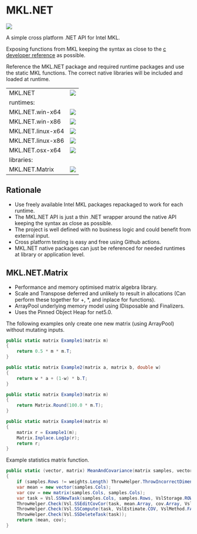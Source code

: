 # MKL.NET

<p>
<a href="https://github.com/AnthonyLloyd/MKL.NET/actions"><img src="https://github.com/AnthonyLloyd/MKL.NET/workflows/CI/badge.svg?branch=master"></a>
</p>

A simple cross platform .NET API for Intel MKL.

Exposing functions from MKL keeping the syntax as close to the
[c developer reference](https://software.intel.com/content/www/us/en/develop/documentation/mkl-developer-reference-c/top.html) as possible.

Reference the MKL.NET package and required runtime packages and use the static MKL functions.
The correct native libraries will be included and loaded at runtime.

<table>
<tr><td>MKL.NET</td><td><a href="https://www.nuget.org/packages/MKL.NET"><img src="https://buildstats.info/nuget/MKL.NET?includePreReleases=true" ></a></td></tr>
<tr><td>runtimes:</td></tr>
<tr><td>MKL.NET.win-x64</td><td><a href="https://www.nuget.org/packages/MKL.NET.win-x64"><img src="https://buildstats.info/nuget/MKL.NET.win-x64?includePreReleases=true" ></a></td></tr>
<tr><td>MKL.NET.win-x86</td><td><a href="https://www.nuget.org/packages/MKL.NET.win-x86"><img src="https://buildstats.info/nuget/MKL.NET.win-x86?includePreReleases=true" ></a></td></tr>
<tr><td>MKL.NET.linux-x64</td><td><a href="https://www.nuget.org/packages/MKL.NET.linux-x64"><img src="https://buildstats.info/nuget/MKL.NET.linux-x64?includePreReleases=true" ></a></td></tr>
<tr><td>MKL.NET.linux-x86</td><td><a href="https://www.nuget.org/packages/MKL.NET.linux-x86"><img src="https://buildstats.info/nuget/MKL.NET.linux-x86?includePreReleases=true" ></a></td></tr>
<tr><td>MKL.NET.osx-x64</td><td><a href="https://www.nuget.org/packages/MKL.NET.osx-x64"><img src="https://buildstats.info/nuget/MKL.NET.osx-x64?includePreReleases=true" ></a></td></tr>
<tr><td>libraries:</td></tr>
<tr><td>MKL.NET.Matrix</td><td><a href="https://www.nuget.org/packages/MKL.NET.Matrix"><img src="https://buildstats.info/nuget/MKL.NET.Matrix?includePreReleases=true" ></td></tr>
</table>

## Rationale

- Use freely available Intel MKL packages repackaged to work for each runtime.
- The MKL.NET API is just a thin .NET wrapper around the native API keeping the syntax as close as possible.
- The project is well defined with no business logic and could benefit from external input.
- Cross platform testing is easy and free using Github actions.
- MKL.NET native packages can just be referenced for needed runtimes at library or application level.

## MKL.NET.Matrix

- Performance and memory optimised matrix algebra library.
- Scale and Transpose deferred and unlikely to result in allocations (Can perform these together for +, *, and inplace for functions).
- ArrayPool underlying memory model using IDisposable and Finalizers.
- Uses the Pinned Object Heap for net5.0.

The following examples only create one new matrix (using ArrayPool) without mutating inputs.
```csharp
public static matrix Example1(matrix m)
{
    return 0.5 * m * m.T;
}

public static matrix Example2(matrix a, matrix b, double w)
{
    return w * a + (1-w) * b.T;
}

public static matrix Example3(matrix m)
{
    return Matrix.Round(100.0 * m.T);
}

public static matrix Example4(matrix m)
{
    matrix r = Example1(m);
    Matrix.Inplace.Log1p(r);
    return r;
}
```

Example statistics matrix function.
```csharp
public static (vector, matrix) MeanAndCovariance(matrix samples, vector weights)
{
    if (samples.Rows != weights.Length) ThrowHelper.ThrowIncorrectDimensionsForOperation();
    var mean = new vector(samples.Cols);
    var cov = new matrix(samples.Cols, samples.Cols);
    var task = Vsl.SSNewTask(samples.Cols, samples.Rows, VslStorage.ROWS, samples.Array, weights.Array);
    ThrowHelper.Check(Vsl.SSEditCovCor(task, mean.Array, cov.Array, VslFormat.FULL, null, VslFormat.FULL));
    ThrowHelper.Check(Vsl.SSCompute(task, VslEstimate.COV, VslMethod.FAST));
    ThrowHelper.Check(Vsl.SSDeleteTask(task));
    return (mean, cov);
}
```